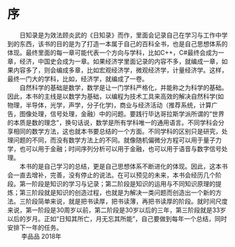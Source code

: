 # 序
&emsp;&emsp;日知录是为效法顾炎武的《日知录》而作，里面会记录自己在学习与工作中学到的东西，该书的目的是为了打造一本属于自己的百科全书，也是自己思想体系的体现。最终里面的每一章可能代表一个方向与学科，比如C++，C#最终会成为一章，经济，中国史会成为一章。如果经济学里面记录的内容不多，就编成一章，如果内容多了，则会编成多章，比如宏观经济学，微观经济学，计量经济学。这样，最终一门大的学科，比如，经济学，就编成了一卷。  
&emsp;&emsp;自然科学的基础是数学，数学是让一门学科严格化，并能称之为科学的基础。因此，本书的主线是以数学为基础，以编程为技术工具来高效的解决自然科学(如物理，半导体，光学，声学，分子化学)，商业与经济活动（推荐系统，计算广告，图像处理，信号处理，金融）中的问题。要践行毕达哥拉斯学派所谓的“世界的本质是数的理念”，换句话说，数学是所有学科唯一的通用语言。不同学科会分享相同的数学方法，这也就本书要总结的一个方面。不同学科的区别只是研究，处理问题的不同，而没有数学方法上的不同。就像随机偏微分方程可以用于量子力学，也可以用于金融；时间序列分析可以用于金融，也可以用于语音与数字信号处理。     
&emsp;&emsp;本书的是自己学习的总结，更是自己思想体系不断进化的体现。因此，这本书会一直去增补，完善，没有停止的说法。在可以预见的未来，本书会经历几个阶段。第一阶段是知识的学习与记录；第二阶段是知识的运用与不同知识原理的提炼；第三阶段就是知识的创造过程，也就是为解决一类问题而创造出一个新的方法。三阶段简单来说，就是把书读厚，把书读薄，再把书读厚的阶段。就时间尺度来说，第一阶段是30周岁以前，第二阶段是30岁以后的三年，第三阶段就是33岁以后的岁月。正如“日知其所亡，月无忘其所能”，自己要做到每年一个总结，同时安排下一年的任务。  
&emsp;&emsp; 李品品  2018年

